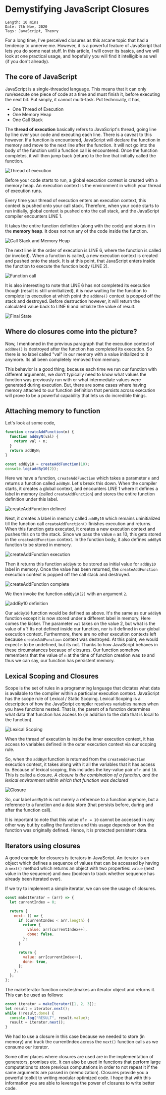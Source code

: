 # Demystifying JavaScript Closures

```mdx
Length: 10 mins
Date: 7th Nov, 2020
Tags: JavaScript, Theory
```

For a long time, I've perceived closures as this arcane topic that had a tendency to unnerve me. However, it is a powerful feature of JavaScript that lets you do some neat stuff. In this article, I will cover its basics, and we will look at one practical usage, and hopefully you will find it intelligible as well (if you don't already).

## The core of JavaScript

JavaScript is a single-threaded language. This means that it can only run/execute one piece of code at a time and must finish it, before executing the next bit. Put simply, it cannot multi-task. Put technically, it has,

- One Thread of Execution
- One Memory Heap
- One Call Stack

The **thread of execution** basically refers to JavaScript's thread, going line by line over your code and executing each line. There is a caveat to this however. If a function is encountered, JavaScript will declare the function in memory and move to the next line after the function. It will not go into the body of the function until a function call is encountered. Once the function completes, it will then jump back (return) to the line that initially called the function.

![Thread of execution](https://dev-to-uploads.s3.amazonaws.com/i/kzbawqhavtrcrf4vmhvf.png)

Before your code starts to run, a global execution context is created with a memory heap. An execution context is the environment in which your thread of execution runs.

Every time your thread of execution enters an execution context, this context is pushed onto your call stack. Therefore, when your code starts to run initially, global context is pushed onto the call stack, and the JavaScript compiler encounters LINE 1.

It takes the entire function definition (along with the code) and stores it in the **memory heap**. It does not run any of the code inside the function.

![Call Stack and Memory Heap](https://dev-to-uploads.s3.amazonaws.com/i/b90rf5jjarsb6tzwhtsm.png)

The next line in the order of execution is LINE 6, where the function is called (or invoked). When a function is called, a new execution context is created and pushed onto the stack. It is at this point, that JavaScript enters inside the function to execute the function body (LINE 2).

![Function call](https://dev-to-uploads.s3.amazonaws.com/i/u9ypmb24y0f2l59utmwe.png)

It is also interesting to note that LINE 6 has not completed its execution though (result is still uninitialized), it is now waiting for the function to complete its execution at which point the `addOne()` context is popped off the stack and destroyed. Before destruction however, it will return the calculated value back to LINE 6 and initialize the value of result.

![Final State](https://dev-to-uploads.s3.amazonaws.com/i/1f30859d8hnoar0zopar.png)

## Where do closures come into the picture?

Now, I mentioned in the previous paragraph that the execution context of `addOne()` is destroyed after the function has completed its execution. So there is no label called "val" in our memory with a value initialized to it anymore. Its all been completely removed from memory.

This behavior is a good thing, because each time we run our function with different arguments, we don't typically need to know what values the function was previously run with or what intermediate values were generated during execution. But, there are some cases where having memory attached to our function definition that persists across execution will prove to be a powerful capability that lets us do incredible things.

## Attaching memory to function

Let's look at some code,

```js
function createAddFunction(n) {
  function addByN(val) {
    return val + n;
  }
  return addByN;
}

const addBy10 = createAddFunction(10);
console.log(addBy10(2));
```

Here we have a function, `createAddFunction` which takes a parameter `n` and returns a function called `addByN`. Let's break this down. When the compiler starts, it creates a global context, and encounters LINE 1 where it defines a label in memory (called `createAddFunction`) and stores the entire function definition under this label.

![createAddFunction defined](https://dev-to-uploads.s3.amazonaws.com/i/r2bbbsatb958pdsxlgv4.png)

Next, it creates a label in memory called `addBy10` which remains uninitialized till the function call `createAddFunction()` finishes execution and returns. When this function gets executed, it creates a new execution context and pushes this on to the stack. Since we pass the value `n` as 10, this gets stored in the `createAddFunction` context. In the function body, it also defines `addByN` function to be stored in memory.

![createAddFunction execution](https://dev-to-uploads.s3.amazonaws.com/i/4e0q1kklxssiaio89x1g.png)

Then it returns this function `addByN` to be stored as initial value for `addBy10` label in memory. Once the value has been returned, the `createAddFunction` execution context is popped off the call stack and destroyed.

![createAddFunction complete](https://dev-to-uploads.s3.amazonaws.com/i/uo4p9qjh8ciu1pcqxcps.png)

We then invoke the function `addBy10(2)` with an argument `2`.

![addBy10 definition](https://dev-to-uploads.s3.amazonaws.com/i/061unjliklurkixn73tv.png)

Our `addBy10` function would be defined as above. It's the same as our `addByN` function except it is now stored under a different label in memory. Here comes the kicker. The parameter `val` takes on the value 2, but what is the value of `n` ? Its not defined inside our function, nor is it defined in our global execution context. Furthermore, there are no other execution contexts left because `createAddFunction` context was destroyed. At this point, we would expect `n` to be undefined, but its not. Thanks to how JavaScript behaves in these circumstances because of closures. Our function somehow remembers that the value of `n` at the time of function creation was `10` and thus we can say, our function has persistent memory.

## Lexical Scoping and Closures

Scope is the set of rules in a programming language that dictates what data is available to the compiler within a particular execution context. JavaScript has the scope rule of Lexical / Static Scoping. Lexical Scoping is a description of how the JavaScript compiler resolves variables names when you have functions nested. That is, the parent of a function determines what data that function has access to (in addition to the data that is local to the function).

![Lexical Scoping](https://dev-to-uploads.s3.amazonaws.com/i/ryb65wc33adb5vniaw1i.png)

When the thread of execution is inside the inner execution context, it has access to variables defined in the outer execution context via our scoping rule.

So, when the `addByN` function is returned from the `createAddFunction` execution context, it takes along with it all the variables that it has access to. Because of lexical scoping, this includes the key-value pair of `n` and `10`. This is called a closure. _A closure is the combination of a function, and the lexical environment within which that function was declared_

![Closure](https://dev-to-uploads.s3.amazonaws.com/i/l3hfkfeh0gxk9vcthpn2.png)

So, our label `addBy10` is not merely a reference to a function anymore, but a reference to a function and a data store (that persists before, during and after the function call).

It is important to note that this value of `n = 10` cannot be accessed in any other way but by calling the function and this usage depends on how the function was originally defined. Hence, it is protected persistent data.

## Iterators using closures

A good example for closures is iterators in JavaScript. An iterator is an object which defines a sequence of values that can be accessed by having a `next()` method which returns an object with two properties: `value` (next value in the sequence) and `done` (boolean to track whether sequence has already been iterated over).

If we try to implement a simple iterator, we can see the usage of closures.

```js
const makeIterator = (arr) => {
  let currentIndex = 0;

  return {
    next: () => {
      if (currentIndex < arr.length) {
        return {
          value: arr[currentIndex++],
          done: false,
        };
      }

      return {
        value: arr[currentIndex++],
        done: true,
      };
    },
  };
};
```

The makeIterator function creates/makes an iterator object and returns it. This can be used as follows:

```js
const iterator = makeIterator([1, 2, 3]);
let result = iterator.next();
while (!result.done) {
  console.log("RESULT", result.value);
  result = iterator.next();
}
```

We had to use a closure in this case because we needed to store (in memory) and track the currentIndex across the `next()` function calls as we consume our iterator.

Some other places where closures are used are in the implementation of generators, promises etc. It can also be used in functions that perform large computations to store previous computations in order to not repeat it if the same arguments are passed in (memoization). Closures provide you a powerful toolkit to writing modular optimized code. I hope that with this information you are able to leverage the power of closures to write better code.
